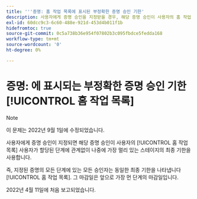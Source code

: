 ```yaml
---
title: '''증명: 홈 작업 목록에 표시된 부정확한 증명 승인 기한'
description: 사용자에게 증명 승인을 지정받을 경우, 해당 증명 승인이 사용자의 홈 작업 목록에 표시되고 사용자가 지정된 단계에 관계없이 나중에 가장 먼 단계의 최종 기한이 표시됩니다.
exl-id: 60dcc9c3-6c60-488e-921d-453d4b011f1b
hidefromtoc: true
source-git-commit: 0c5a738b36e954f07802b3c095fbdce5fedda168
workflow-type: tm+mt
source-wordcount: '0'
ht-degree: 0%

---
```


# 증명: 에 표시되는 부정확한 증명 승인 기한 [!UICONTROL 홈 작업 목록]

>[!NOTE]
>
>이 문제는 2022년 9월 1일에 수정되었습니다.

사용자에게 증명 승인이 지정되면 해당 증명 승인이 사용자의 [!UICONTROL 홈 작업 목록] 사용자가 할당된 단계에 관계없이 나중에 가장 멀리 있는 스테이지의 최종 기한을 사용합니다.

즉, 지정된 증명의 모든 단계에 있는 모든 승인자는 동일한 최종 기한을 나타냅니다 [!UICONTROL 홈 작업 목록]. 그 마감일은 앞으로 가장 먼 단계의 마감일입니다.

2022년 4월 11일에 처음 보고되었습니다.
